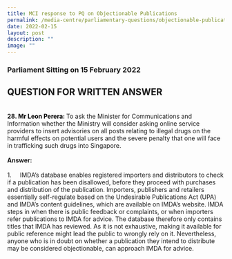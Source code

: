 ```yaml
---
title: MCI response to PQ on Objectionable Publications
permalink: /media-centre/parliamentary-questions/objectionable-publications/
date: 2022-02-15
layout: post
description: ""
image: ""
---
```

<h3>Parliament Sitting on 15 February 2022</h3>
<h2>QUESTION FOR WRITTEN ANSWER</h2>
<br>
<strong>28. <strong><span style="color: black;">Mr Leon Perera</span></strong><strong>:&nbsp;</strong></strong>To ask the Minister for Communications and Information whether the Ministry will consider asking online service providers to insert advisories on all posts relating to illegal drugs on the harmful effects on potential users and the severe penalty that one will face in trafficking such drugs into Singapore.<br>
<br>
<strong>Answer:<br>
<br>
</strong>
<div>
<div>1.<span style="white-space: pre;">		</span>IMDA’s database enables registered importers and distributors to check if a publication has been disallowed, before they proceed with purchases and distribution of the publication. Importers, publishers and retailers essentially self-regulate based on the Undesirable Publications Act (UPA) and IMDA’s content guidelines, which are available on IMDA’s website. IMDA steps in when there is public feedback or complaints, or when importers refer publications to IMDA for advice. The database therefore only contains titles that IMDA has reviewed. As it is not exhaustive, making it available for public reference might lead the public to wrongly rely on it. Nevertheless, anyone who is in doubt on whether a publication they intend to distribute may be considered objectionable, can approach IMDA for advice.</div>
</div>
